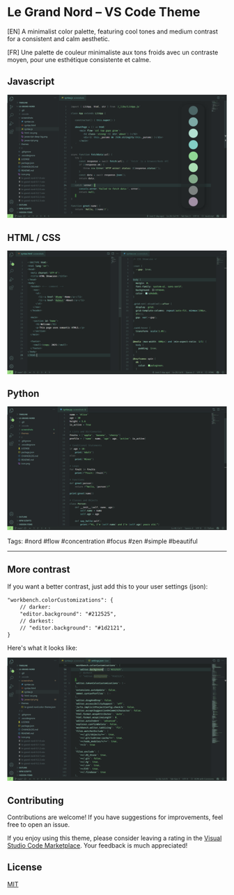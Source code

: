 # Le Grand Nord – VS Code Theme

[EN] A minimalist color palette, featuring cool tones and medium contrast for a consistent and calm aesthetic.

[FR] Une palette de couleur minimaliste aux tons froids avec un contraste moyen, pour une esthétique consistente et calme.

## Javascript
![Le Grand Nord Theme - JAVASCRIPT](screenshots/javascript.png)

## HTML / CSS
![Le Grand Nord Theme - HTML / CSS](screenshots/html-css.png)

## Python
![Le Grand Nord Theme - PYTHON](screenshots/python.png)


Tags: #nord #flow #concentration #focus #zen #simple #beautiful

---

## More contrast

If you want a better contrast, just add this to your user settings (json):

```jsonc
"workbench.colorCustomizations": {
	// darker:
	"editor.background": "#212525",
	// darkest:
	// "editor.background": "#1d2121",
}
```

Here's what it looks like:

![Le Grand Nord Theme - JAVASCRIPT (Deep BG)](screenshots/darker-bg.png)



## Contributing

Contributions are welcome! If you have suggestions for improvements, feel free to open an issue.

If you enjoy using this theme, please consider leaving a rating in the [Visual Studio Code Marketplace](https://marketplace.visualstudio.com/items?itemName=ncodefun.le-grand-nord). Your feedback is much appreciated!


## License

[MIT](LICENSE)
